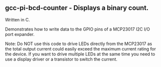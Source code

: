 ## gcc-pi-bcd-counter - Displays a binary count.

Written in C. 

Demonstrates how to write data to the GPIO pins of a MCP23017 I2C I/O port
expander.

Note: Do NOT use this code to drive LEDs directly from the MCP23017 as the 
total output current could easily exceed the maximum current rating for the
device.  If you want to drive multiple LEDs at the same time you need to use
a display driver or a transistor to switch the current.

